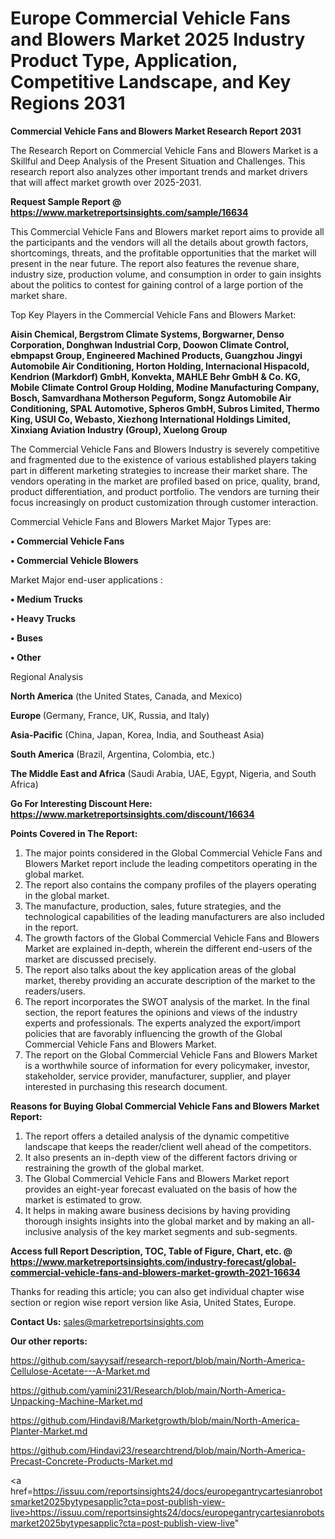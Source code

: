  # Europe Commercial Vehicle Fans and Blowers Market 2025 Industry Product Type, Application, Competitive Landscape, and Key Regions 2031

<strong>Commercial Vehicle Fans and Blowers Market Research Report 2031</strong>

The Research Report on Commercial Vehicle Fans and Blowers Market is a Skillful and Deep Analysis of the Present Situation and Challenges. This research report also analyzes other important trends and market drivers that will affect market growth over 2025-2031.

<strong>Request Sample Report @ <a href=https://www.marketreportsinsights.com/sample/16634>https://www.marketreportsinsights.com/sample/16634</a></strong>

This Commercial Vehicle Fans and Blowers market report aims to provide all the participants and the vendors will all the details about growth factors, shortcomings, threats, and the profitable opportunities that the market will present in the near future. The report also features the revenue share, industry size, production volume, and consumption in order to gain insights about the politics to contest for gaining control of a large portion of the market share.

Top Key Players in the Commercial Vehicle Fans and Blowers Market:

<strong>Aisin Chemical, Bergstrom Climate Systems, Borgwarner, Denso Corporation, Donghwan Industrial Corp, Doowon Climate Control, ebmpapst Group, Engineered Machined Products, Guangzhou Jingyi Automobile Air Conditioning, Horton Holding, Internacional Hispacold, Kendrion (Markdorf) GmbH, Konvekta, MAHLE Behr GmbH & Co. KG, Mobile Climate Control Group Holding, Modine Manufacturing Company, Bosch, Samvardhana Motherson Peguform, Songz Automobile Air Conditioning, SPAL Automotive, Spheros GmbH, Subros Limited, Thermo King, USUI Co, Webasto, Xiezhong International Holdings Limited, Xinxiang Aviation Industry (Group), Xuelong Group</strong>

The Commercial Vehicle Fans and Blowers Industry is severely competitive and fragmented due to the existence of various established players taking part in different marketing strategies to increase their market share. The vendors operating in the market are profiled based on price, quality, brand, product differentiation, and product portfolio. The vendors are turning their focus increasingly on product customization through customer interaction.

Commercial Vehicle Fans and Blowers Market Major Types are:

<strong>• Commercial Vehicle Fans

• Commercial Vehicle Blowers</strong>

Market Major end-user applications :

<strong>• Medium Trucks

• Heavy Trucks

• Buses

• Other</strong>

Regional Analysis

</u><strong><b>North America</b></strong> (the United States, Canada, and Mexico)

<strong><b>Europe </b></strong>(Germany, France, UK, Russia, and Italy)

<strong><b>Asia-Pacific</b></strong> (China, Japan, Korea, India, and Southeast Asia)

<strong><b>South America</b></strong> (Brazil, Argentina, Colombia, etc.)

<strong><b>The Middle East and Africa</b></strong> (Saudi Arabia, UAE, Egypt, Nigeria, and South Africa)

<strong>Go For Interesting Discount Here: <a href=https://www.marketreportsinsights.com/discount/16634>https://www.marketreportsinsights.com/discount/16634</a></strong>

<strong>Points Covered in The Report:</strong>
<ol>
  <li>The major points considered in the Global Commercial Vehicle Fans and Blowers Market report include the leading competitors operating in the global market.</li>
  <li>The report also contains the company profiles of the players operating in the global market.</li>
  <li>The manufacture, production, sales, future strategies, and the technological capabilities of the leading manufacturers are also included in the report.</li>
  <li>The growth factors of the Global Commercial Vehicle Fans and Blowers Market are explained in-depth, wherein the different end-users of the market are discussed precisely.</li>
  <li>The report also talks about the key application areas of the global market, thereby providing an accurate description of the market to the readers/users.</li>
  <li>The report incorporates the SWOT analysis of the market. In the final section, the report features the opinions and views of the industry experts and professionals. The experts analyzed the export/import policies that are favorably influencing the growth of the Global Commercial Vehicle Fans and Blowers Market.</li>
  <li>The report on the Global Commercial Vehicle Fans and Blowers Market is a worthwhile source of information for every policymaker, investor, stakeholder, service provider, manufacturer, supplier, and player interested in purchasing this research document.</li>
</ol>
<strong>Reasons for Buying Global Commercial Vehicle Fans and Blowers Market Report:</strong>

<ol>
  <li>The report offers a detailed analysis of the dynamic competitive landscape that keeps the reader/client well ahead of the competitors.</li>
  <li>It also presents an in-depth view of the different factors driving or restraining the growth of the global market.</li>
  <li>The Global Commercial Vehicle Fans and Blowers Market report provides an eight-year forecast evaluated on the basis of how the market is estimated to grow.</li>
  <li>It helps in making aware business decisions by having providing thorough insights insights into the global market and by making an all-inclusive analysis of the key market segments and sub-segments.</li>
</ol>
<strong>Access full Report Description, TOC, Table of Figure, Chart, etc. @ <a href=https://www.marketreportsinsights.com/industry-forecast/global-commercial-vehicle-fans-and-blowers-market-growth-2021-16634>https://www.marketreportsinsights.com/industry-forecast/global-commercial-vehicle-fans-and-blowers-market-growth-2021-16634</a></strong>


Thanks for reading this article; you can also get individual chapter wise section or region wise report version like Asia, United States, Europe.

<strong>Contact Us:</strong>
sales@marketreportsinsights.com

<strong>Our other reports:</strong>

<a href=https://github.com/sayysaif/research-report/blob/main/North-America-Cellulose-Acetate---A-Market.md>https://github.com/sayysaif/research-report/blob/main/North-America-Cellulose-Acetate---A-Market.md</a>

<a href=https://github.com/yamini231/Research/blob/main/North-America-Unpacking-Machine-Market.md>https://github.com/yamini231/Research/blob/main/North-America-Unpacking-Machine-Market.md</a>

<a href=https://github.com/Hindavi8/Marketgrowth/blob/main/North-America-Planter-Market.md>https://github.com/Hindavi8/Marketgrowth/blob/main/North-America-Planter-Market.md</a>

<a href=https://github.com/Hindavi23/researchtrend/blob/main/North-America-Precast-Concrete-Products-Market.md>https://github.com/Hindavi23/researchtrend/blob/main/North-America-Precast-Concrete-Products-Market.md</a>

<a href=https://issuu.com/reportsinsights24/docs/europegantrycartesianrobotsmarket2025bytypesapplic?cta=post-publish-view-live>https://issuu.com/reportsinsights24/docs/europegantrycartesianrobotsmarket2025bytypesapplic?cta=post-publish-view-live</a>"
